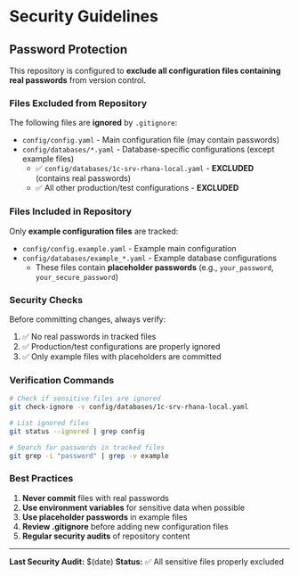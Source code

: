 # Security Guidelines

## Password Protection

This repository is configured to **exclude all configuration files containing real passwords** from version control.

### Files Excluded from Repository

The following files are **ignored** by `.gitignore`:

- `config/config.yaml` - Main configuration file (may contain passwords)
- `config/databases/*.yaml` - Database-specific configurations (except example files)
  - ✅ `config/databases/1c-srv-rhana-local.yaml` - **EXCLUDED** (contains real passwords)
  - ✅ All other production/test configurations - **EXCLUDED**

### Files Included in Repository

Only **example configuration files** are tracked:

- `config/config.example.yaml` - Example main configuration
- `config/databases/example_*.yaml` - Example database configurations
  - These files contain **placeholder passwords** (e.g., `your_password`, `your_secure_password`)

### Security Checks

Before committing changes, always verify:

1. ✅ No real passwords in tracked files
2. ✅ Production/test configurations are properly ignored
3. ✅ Only example files with placeholders are committed

### Verification Commands

```bash
# Check if sensitive files are ignored
git check-ignore -v config/databases/1c-srv-rhana-local.yaml

# List ignored files
git status --ignored | grep config

# Search for passwords in tracked files
git grep -i "password" | grep -v example
```

### Best Practices

1. **Never commit** files with real passwords
2. **Use environment variables** for sensitive data when possible
3. **Use placeholder passwords** in example files
4. **Review .gitignore** before adding new configuration files
5. **Regular security audits** of repository content

---

**Last Security Audit:** $(date)
**Status:** ✅ All sensitive files properly excluded
